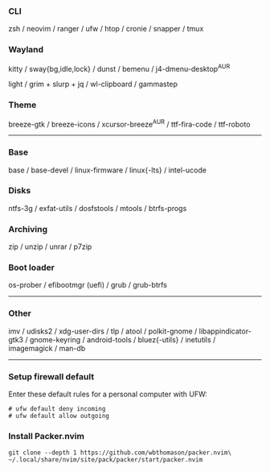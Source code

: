### CLI
zsh / neovim / ranger / ufw / htop / cronie / snapper / tmux

### Wayland
kitty / sway{bg,idle,lock} / dunst / bemenu / j4-dmenu-desktop<sup>AUR</sup>

light / grim + slurp + jq / wl-clipboard / gammastep

### Theme
breeze-gtk / breeze-icons / xcursor-breeze<sup>AUR</sup> / ttf-fira-code / ttf-roboto

---
### Base
base / base-devel / linux-firmware / linux{-lts} / intel-ucode

### Disks
ntfs-3g / exfat-utils / dosfstools / mtools / btrfs-progs

### Archiving
zip / unzip / unrar / p7zip

### Boot loader
os-prober / efibootmgr (uefi) / grub / grub-btrfs

---
### Other
imv / udisks2 / xdg-user-dirs / tlp / atool / polkit-gnome / libappindicator-gtk3
/ gnome-keyring / android-tools / bluez{-utils} / inetutils / imagemagick / man-db

---
### Setup firewall default
Enter these default rules for a personal computer with UFW:
```
# ufw default deny incoming
# ufw default allow outgoing
```

### Install Packer.nvim
```
git clone --depth 1 https://github.com/wbthomason/packer.nvim\
~/.local/share/nvim/site/pack/packer/start/packer.nvim
```
